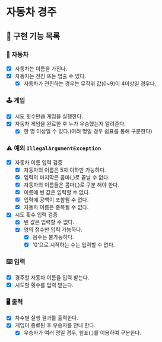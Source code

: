 # 자동차 경주

## 📌 구현 기능 목록 

### 🚗 자동차
- [x] 자동차는 이름을 가진다.
- [x] 자동차는 전진 또는 멈출 수 있다.
  - [x] 자동차가 전진하는 경우는  무작위 값(0~9)이 4이상일 경우다.

### 🕹️ 게임
- [x] 시도 횟수만큼 게임을 실행한다.
- [x] 자동차 게임을 완료한 후 누가 우승했는지 알려준다.
  - [x] 한 명 이상일 수 있다.(여러 명일 경우 쉼표를 통해 구분한다)

### ⚠️ 예외  ```IllegalArgumentException```
- [x] 자동차 이름 입력 검증
  - [x] 자동차의 이름은 5자 이하만 가능하다. 
  - [x] 입력의 마지막은 콤마(,)로 끝날 수 없다.
  - [x] 자동차의 이름들은 콤마(,)로 구분 해야 한다.
  - [x] 이름에 빈 값은 입력할 수 없다.
  - [x] 입력에 공백이 포함될 수 없다.
  - [x] 자동차 이름은 중복될 수 없다.
- [x] 시도 횟수 입력 검증
  - [x] 빈 값은 입력할 수 없다.
  - [x] 양의 정수만 입력 가능하다.
    - [x] 음수는 불가능하다.
    - [x] '0'으로 시작하는 수는 입력할 수 없다.

### ⌨️ 입력
- [x] 경주할 자동차 이름을 입력 받는다.
- [x] 시도할 횟수를 입력 받는다.

### 🖥️ 출력
- [x] 차수별 실행 결과를 출력한다.
- [x] 게임이 종료된 후 우승자를 안내 한다.
  - [x] 우승자가 여러 명일 경우, 쉼표(,)를 이용하여 구분한다.